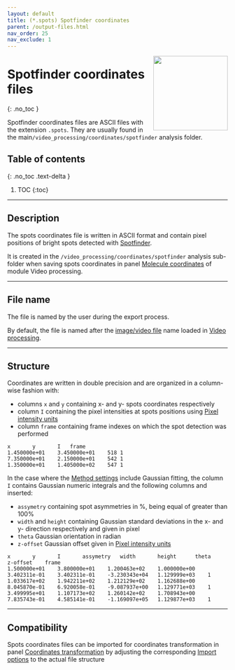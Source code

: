 ```yaml
---
layout: default
title: (*.spots) Spotfinder coordinates
parent: /output-files.html
nav_order: 25
nav_exclude: 1
---
```


<img src="../assets/images/logos/logo-output-files_400px.png" width="170" style="float:right; margin-left: 15px;"/>

# Spotfinder coordinates files
{: .no_toc }

Spotfinder coordinates files are ASCII files with the extension `.spots`. They are usually found in the main`/video_processing/coordinates/spotfinder` analysis folder.

## Table of contents
{: .no_toc .text-delta }

1. TOC
{:toc}


---

## Description

The spots coordinates file is written in ASCII format and contain pixel positions of bright spots detected with 
[Spotfinder](../video-processing/panel-molecule-coordinates.html#spot-finder).

It is created in the `/video_processing/coordinates/spotfinder` analysis sub-folder when saving spots coordinates in panel 
[Molecule coordinates](../video-processing/panel-molecule-coordinates.html#spot-finder) of module Video processing.


---

## File name

The file is named by the user during the export process.

By default, the file is named after the <u>image/video file</u> name loaded in 
[Video processing](../video-processing.html).


---

## Structure

Coordinates are written in double precision and are organized in a column-wise fashion with:
* columns `x` and `y` containing x- and y- spots coordinates respectively
* column `I` containing the pixel intensities at spots positions using 
[Pixel intensity units](../video-processing/panels/panel-plot.html#pixel-intensity-units)
* column `frame` containing frame indexes on which the spot detection was performed

```
x		y		I	frame
1.450000e+01	3.450000e+01	518	1
7.350000e+01	2.150000e+01	542	1
1.350000e+01	1.405000e+02	547	1
```

In the case where the 
[Method settings](/video-processing/panels/panel-molecule-coordinates.html#spotfinder) include Gaussian fitting, the column `I` contains Gaussian numeric integrals and the following columns and inserted:
* `assymetry` containing spot asymmetries in %, being equal of greater than 100%
* `width` and `height` containing Gaussian standard deviations in the x- and y- direction respectively and given in pixel
* `theta` Gaussian orientation in radian
* `z-offset` Gaussian offset given in 
[Pixel intensity units](../video-processing/panels/panel-plot.html#pixel-intensity-units)

```
x		y		I		assymetry	width		height		theta		z-offset	frame
1.500000e+01	3.800000e+01	1.200463e+02	1.000000e+00	3.402311e-01	3.402311e-01	-3.230343e+04	1.129999e+03	1
1.033617e+02	1.942211e+02	1.212129e+02	1.162688e+00	8.045870e-01	6.920058e-01	-9.087937e+00	1.129771e+03	1
3.499995e+01	1.107173e+02	1.260142e+02	1.708943e+00	7.835743e-01	4.585141e-01	-1.169097e+05	1.129877e+03	1
```


---

## Compatibility

Spots coordinates files can be imported for coordinates transformation in panel 
[Coordinates transformation](../video-processing/panels/panel-molecule-coordinates.html#coordinates-transformation) by adjusting the corresponding 
[Import options](../video-processing/functionalities/set-coordinates-import-options.html) to the actual file structure


